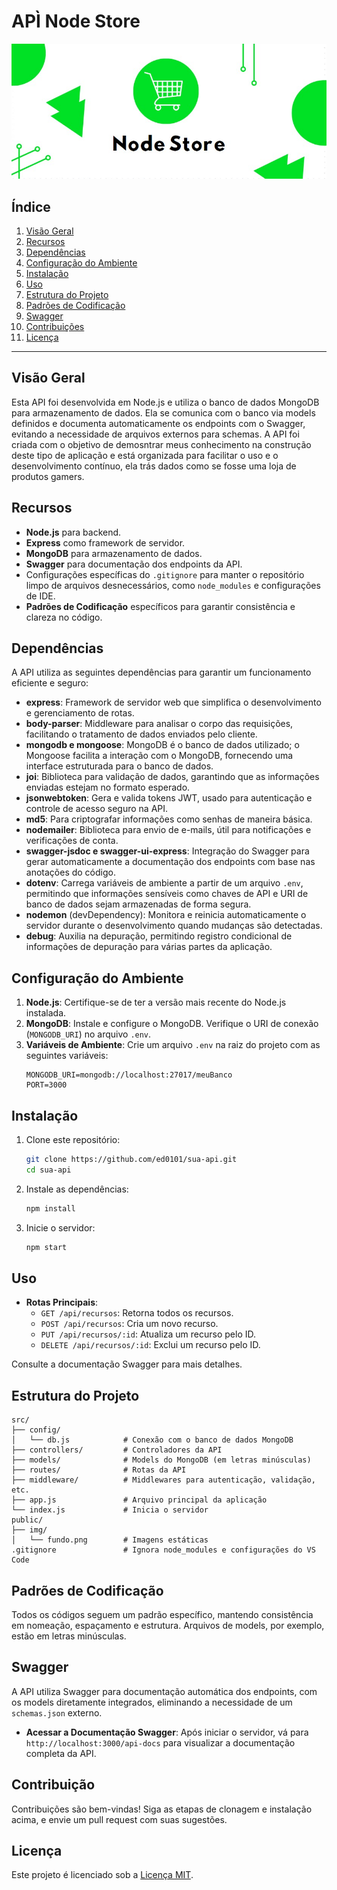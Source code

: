 # APÌ Node Store

![Descrição da Imagem](Screenshot_1.jpg)


## Índice

1. [Visão Geral](#visão-geral)
2. [Recursos](#recursos)
3. [Dependências](#dependências)
4. [Configuração do Ambiente](#configuração-do-ambiente)
5. [Instalação](#instalação)
6. [Uso](#uso)
7. [Estrutura do Projeto](#estrutura-do-projeto)
8. [Padrões de Codificação](#padrões-de-codificação)
9. [Swagger](#swagger)
10. [Contribuições](#contribuições)
11. [Licença](#licença)

---

## Visão Geral

Esta API foi desenvolvida em Node.js e utiliza o banco de dados MongoDB para armazenamento de dados. Ela se comunica com o banco via models definidos e documenta automaticamente os endpoints com o Swagger, evitando a necessidade de arquivos externos para schemas. A API foi criada com o objetivo de demosntrar meus conhecimento na construção deste tipo de aplicação e está organizada para facilitar o uso e o desenvolvimento contínuo, ela trás dados como se fosse uma loja de produtos gamers.

## Recursos

- **Node.js** para backend.
- **Express** como framework de servidor.
- **MongoDB** para armazenamento de dados.
- **Swagger** para documentação dos endpoints da API.
- Configurações específicas do `.gitignore` para manter o repositório limpo de arquivos desnecessários, como `node_modules` e configurações de IDE.
- **Padrões de Codificação** específicos para garantir consistência e clareza no código.

## Dependências

A API utiliza as seguintes dependências para garantir um funcionamento eficiente e seguro:

- **express**: Framework de servidor web que simplifica o desenvolvimento e gerenciamento de rotas.
- **body-parser**: Middleware para analisar o corpo das requisições, facilitando o tratamento de dados enviados pelo cliente.
- **mongodb e mongoose**: MongoDB é o banco de dados utilizado; o Mongoose facilita a interação com o MongoDB, fornecendo uma interface estruturada para o banco de dados.
- **joi**: Biblioteca para validação de dados, garantindo que as informações enviadas estejam no formato esperado.
- **jsonwebtoken**: Gera e valida tokens JWT, usado para autenticação e controle de acesso seguro na API.
- **md5**: Para criptografar informações como senhas de maneira básica.
- **nodemailer**: Biblioteca para envio de e-mails, útil para notificações e verificações de conta.
- **swagger-jsdoc e swagger-ui-express**: Integração do Swagger para gerar automaticamente a documentação dos endpoints com base nas anotações do código.
- **dotenv**: Carrega variáveis de ambiente a partir de um arquivo `.env`, permitindo que informações sensíveis como chaves de API e URI de banco de dados sejam armazenadas de forma segura.
- **nodemon** (devDependency): Monitora e reinicia automaticamente o servidor durante o desenvolvimento quando mudanças são detectadas.
- **debug**: Auxilia na depuração, permitindo registro condicional de informações de depuração para várias partes da aplicação.

## Configuração do Ambiente

1. **Node.js**: Certifique-se de ter a versão mais recente do Node.js instalada.
2. **MongoDB**: Instale e configure o MongoDB. Verifique o URI de conexão (`MONGODB_URI`) no arquivo `.env`.
3. **Variáveis de Ambiente**: Crie um arquivo `.env` na raiz do projeto com as seguintes variáveis:
   ```plaintext
   MONGODB_URI=mongodb://localhost:27017/meuBanco
   PORT=3000

## Instalação

1. Clone este repositório:
   ```bash
   git clone https://github.com/ed0101/sua-api.git
   cd sua-api
   ```

2. Instale as dependências:
   ```bash
   npm install
   ```

3. Inicie o servidor:
   ```bash
   npm start
   ```

## Uso

- **Rotas Principais**:
  - `GET /api/recursos`: Retorna todos os recursos.
  - `POST /api/recursos`: Cria um novo recurso.
  - `PUT /api/recursos/:id`: Atualiza um recurso pelo ID.
  - `DELETE /api/recursos/:id`: Exclui um recurso pelo ID.

Consulte a documentação Swagger para mais detalhes.

## Estrutura do Projeto

```plaintext
src/
├── config/
│   └── db.js            # Conexão com o banco de dados MongoDB
├── controllers/         # Controladores da API
├── models/              # Models do MongoDB (em letras minúsculas)
├── routes/              # Rotas da API
├── middleware/          # Middlewares para autenticação, validação, etc.
├── app.js               # Arquivo principal da aplicação
└── index.js             # Inicia o servidor
public/
├── img/
│   └── fundo.png        # Imagens estáticas
.gitignore               # Ignora node_modules e configurações do VS Code
```

## Padrões de Codificação

Todos os códigos seguem um padrão específico, mantendo consistência em nomeação, espaçamento e estrutura. Arquivos de models, por exemplo, estão em letras minúsculas.

## Swagger

A API utiliza Swagger para documentação automática dos endpoints, com os models diretamente integrados, eliminando a necessidade de um `schemas.json` externo.

- **Acessar a Documentação Swagger**: Após iniciar o servidor, vá para `http://localhost:3000/api-docs` para visualizar a documentação completa da API.

## Contribuição

Contribuições são bem-vindas! Siga as etapas de clonagem e instalação acima, e envie um pull request com suas sugestões.

## Licença

Este projeto é licenciado sob a [Licença MIT](LICENSE).
